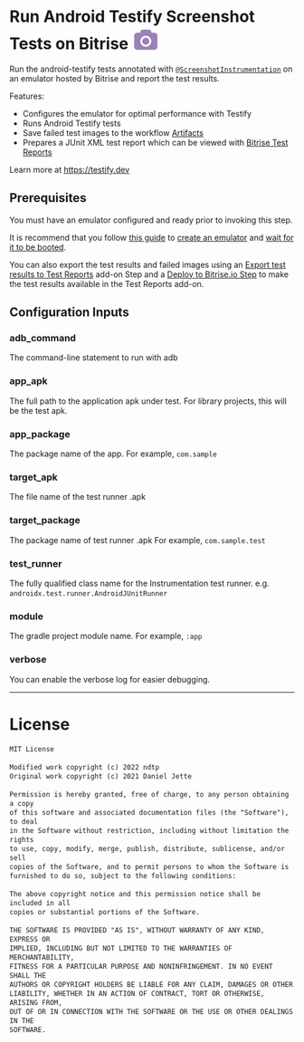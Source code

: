 # Run Android Testify Screenshot Tests on Bitrise <img width="48px" height="48px" align="absbottom" src="./assets/icon.svg"/>

Run the android-testify tests annotated with [`@ScreenshotInstrumentation`](https://github.com/ndtp/android-testify/blob/main/Library/src/main/java/dev/testify/annotation/ScreenshotInstrumentation.kt) on an emulator hosted by Bitrise and report the test results.

Features:

- Configures the emulator for optimal performance with Testify
- Runs Android Testify tests
- Save failed test images to the workflow [Artifacts](https://devcenter.bitrise.io/en/builds/managing-build-files/build-artifacts-online.html)
- Prepares a JUnit XML test report which can be viewed with [Bitrise Test Reports](https://devcenter.bitrise.io/en/testing/test-reports.html#ot-lst-cnt)


Learn more at https://testify.dev

## Prerequisites

You must have an emulator configured and ready prior to invoking this step.

It is recommend that you follow [this guide](https://devcenter.bitrise.io/en/steps-and-workflows/workflow-recipes-for-android-apps/-android--run-tests-using-the-emulator.html#ot-lst-cnt) to [create an emulator](https://www.bitrise.io/integrations/steps/avd-manager) and [wait for it to be booted](https://www.bitrise.io/integrations/steps/wait-for-android-emulator).


You can also export the test results and failed images using an [Export test results to Test Reports](https://www.bitrise.io/integrations/steps/custom-test-results-export) add-on Step and a [Deploy to Bitrise.io Step](https://www.bitrise.io/integrations/steps/deploy-to-bitrise-io) to make the test results available in the Test Reports add-on.


## Configuration Inputs

### adb_command

The command-line statement to run with adb

### app_apk

The full path to the application apk under test. For library projects, this will be the test apk.

### app_package

The package name of the app. For example, `com.sample`

### target_apk

The file name of the test runner .apk

### target_package

The package name of test runner .apk
For example, `com.sample.test`

### test_runner

The fully qualified class name for the Instrumentation test runner. e.g. `androidx.test.runner.AndroidJUnitRunner`

### module

The gradle project module name. For example, `:app`

### verbose

You can enable the verbose log for easier debugging.

---

# License

    MIT License
    
    Modified work copyright (c) 2022 ndtp
    Original work copyright (c) 2021 Daniel Jette
    
    Permission is hereby granted, free of charge, to any person obtaining a copy
    of this software and associated documentation files (the "Software"), to deal
    in the Software without restriction, including without limitation the rights
    to use, copy, modify, merge, publish, distribute, sublicense, and/or sell
    copies of the Software, and to permit persons to whom the Software is
    furnished to do so, subject to the following conditions:
    
    The above copyright notice and this permission notice shall be included in all
    copies or substantial portions of the Software.
    
    THE SOFTWARE IS PROVIDED "AS IS", WITHOUT WARRANTY OF ANY KIND, EXPRESS OR
    IMPLIED, INCLUDING BUT NOT LIMITED TO THE WARRANTIES OF MERCHANTABILITY,
    FITNESS FOR A PARTICULAR PURPOSE AND NONINFRINGEMENT. IN NO EVENT SHALL THE
    AUTHORS OR COPYRIGHT HOLDERS BE LIABLE FOR ANY CLAIM, DAMAGES OR OTHER
    LIABILITY, WHETHER IN AN ACTION OF CONTRACT, TORT OR OTHERWISE, ARISING FROM,
    OUT OF OR IN CONNECTION WITH THE SOFTWARE OR THE USE OR OTHER DEALINGS IN THE
    SOFTWARE.

